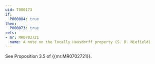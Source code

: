 ```yaml
---
uid: T000173
if:
  P000084: true
then:
  P000073: true
refs:
- mr: MR0702721
  name: A note on the locally Hausdorff property (S. B. Niefield)
---
```


See Proposition 3.5 of {{mr:MR0702721}}.
